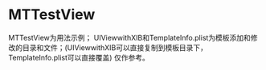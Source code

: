 MTTestView
==========

MTTestView为用法示例；
UIViewwithXIB和TemplateInfo.plist为模板添加和修改的目录和文件；(UIViewwithXIB可以直接复制到模板目录下，TemplateInfo.plist可以直接覆盖)
仅作参考。
